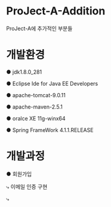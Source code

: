 # ProJect-A-Addition
ProJect-A에 추가적인 부분들

# 개발환경

● jdk1.8.0_281

● Eclipse Ide for Java EE Developers

● apache-tomcat-9.0.11

● apache-maven-2.5.1

● oralce XE 11g-winx64

● Spring FrameWork 4.1.1.RELEASE

# 개발과정

● 회원가입

  ⤷ 이메일 인증 구현
  
  ⤷ 


